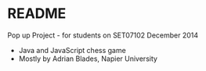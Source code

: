 # README #

Pop up Project - for students on SET07102 December 2014

* Java and JavaScript chess game
* Mostly by Adrian Blades, Napier University

